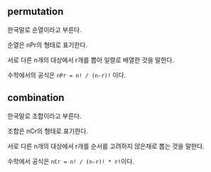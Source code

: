 ## permutation

한국말로 순열이라고 부른다.

순열은 nPr의 형태로 표기한다.

서로 다른 n개의 대상에서 r개를 뽑아 일렬로 배열한 것을 말한다.

수학에서의 공식은 `nPr = n! / (n-r)!` 이다.

## combination

한국말로 조합이라고 부른다.

조합은 nCr의 형태로 표기한다.

서로 다른 n개의 대상에서 r개를 순서를 고려하지 않은채로 뽑는 것을 말한다.

수학에서 공식은 `nCr = n! / (n-r)! * r!`이다.
